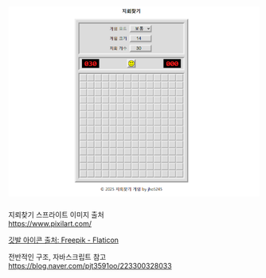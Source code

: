 ![alt text](image.png)  
===========
지뢰찾기 스프라이트 이미지 출처  
https://www.pixilart.com/  

<a href="https://www.flaticon.com/kr/free-icons/" title="깃발 아이콘">깃발 아이콘 출처: Freepik - Flaticon</a>  

전반적인 구조, 자바스크립트 참고  
https://blog.naver.com/pjt3591oo/223300328033